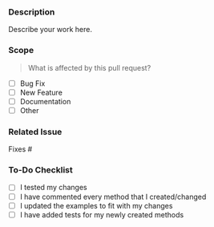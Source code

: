 ### Description
Describe your work here.

### Scope
> What is affected by this pull request?

- [ ] Bug Fix
- [ ] New Feature
- [ ] Documentation
- [ ] Other

### Related Issue
Fixes #


### To-Do Checklist
- [ ] I tested my changes
- [ ] I have commented every method that I created/changed
- [ ] I updated the examples to fit with my changes
- [ ] I have added tests for my newly created methods